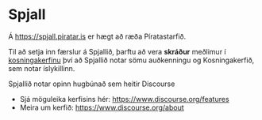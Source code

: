 # Spjall

Á https://spjall.piratar.is er hægt að ræða Píratastarfið.

Til að setja inn færslur á Spjallið, þarftu að vera **skráður** meðlimur í [kosningakerfinu](https://x.piratar.is) því að Spjallið notar sömu auðkenningu og Kosningakerfið, sem notar íslykillinn.


Spjallið notar opinn hugbúnað sem heitir Discourse
* Sjá möguleika kerfisins hér: https://www.discourse.org/features
* Meira um kerfið: https://www.discourse.org/about
